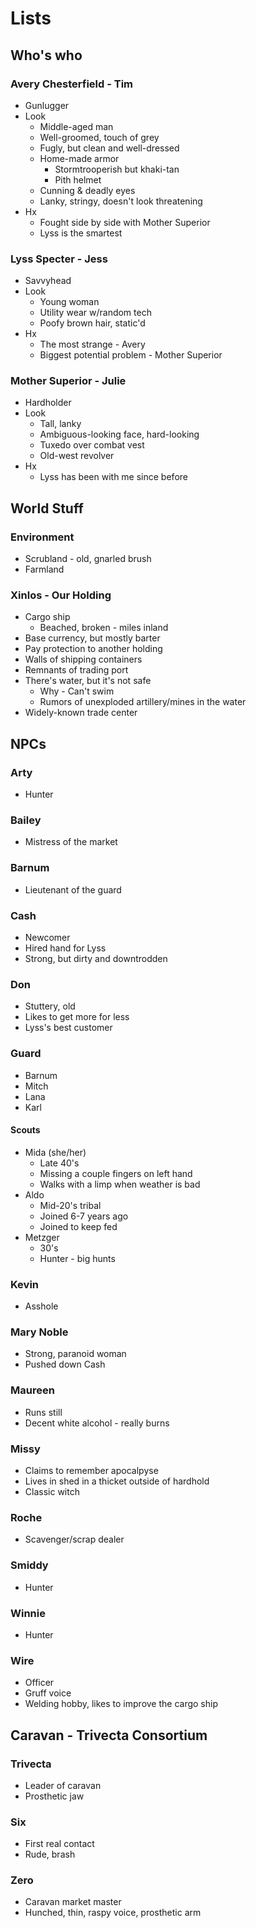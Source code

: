 # Lists

## Who's who

### Avery Chesterfield - Tim

* Gunlugger
* Look
	* Middle-aged man
	* Well-groomed, touch of grey
	* Fugly, but clean and well-dressed
	* Home-made armor
		* Stormtrooperish but khaki-tan
		* Pith helmet
	* Cunning & deadly eyes
	* Lanky, stringy, doesn't look threatening
* Hx
	* Fought side by side with Mother Superior
	* Lyss is the smartest

### Lyss Specter - Jess

* Savvyhead
* Look
	* Young woman
	* Utility wear w/random tech
	* Poofy brown hair, static'd
* Hx
	* The most strange - Avery
	* Biggest potential problem - Mother Superior

### Mother Superior - Julie

* Hardholder
* Look
	* Tall, lanky
	* Ambiguous-looking face, hard-looking
	* Tuxedo over combat vest
	* Old-west revolver
* Hx
	* Lyss has been with me since before

## World Stuff

### Environment

* Scrubland - old, gnarled brush
* Farmland

### Xinlos - Our Holding

* Cargo ship
	* Beached, broken - miles inland
* Base currency, but mostly barter
* Pay protection to another holding
* Walls of shipping containers
* Remnants of trading port
* There's water, but it's not safe
	* Why - Can't swim
	* Rumors of unexploded artillery/mines in the water
* Widely-known trade center

## NPCs

### Arty

* Hunter

### Bailey

* Mistress of the market

### Barnum

* Lieutenant of the guard

### Cash

* Newcomer
* Hired hand for Lyss
* Strong, but dirty and downtrodden

### Don

* Stuttery, old
* Likes to get more for less
* Lyss's best customer

### Guard

* Barnum
* Mitch
* Lana
* Karl

#### Scouts

* Mida (she/her)
	* Late 40's
	* Missing a couple fingers on left hand
	* Walks with a limp when weather is bad
* Aldo
	* Mid-20's tribal
	* Joined 6-7 years ago
	* Joined to keep fed
* Metzger
	* 30's
	* Hunter - big hunts

### Kevin

* Asshole

### Mary Noble

* Strong, paranoid woman
* Pushed down Cash

### Maureen

* Runs still
* Decent white alcohol - really burns

### Missy

* Claims to remember apocalpyse
* Lives in shed in a thicket outside of hardhold
* Classic witch

### Roche

* Scavenger/scrap dealer

### Smiddy

* Hunter

### Winnie

* Hunter

### Wire

* Officer
* Gruff voice
* Welding hobby, likes to improve the cargo ship

## Caravan - Trivecta Consortium

### Trivecta

* Leader of caravan
* Prosthetic jaw

### Six

* First real contact
* Rude, brash

### Zero

* Caravan market master
* Hunched, thin, raspy voice, prosthetic arm